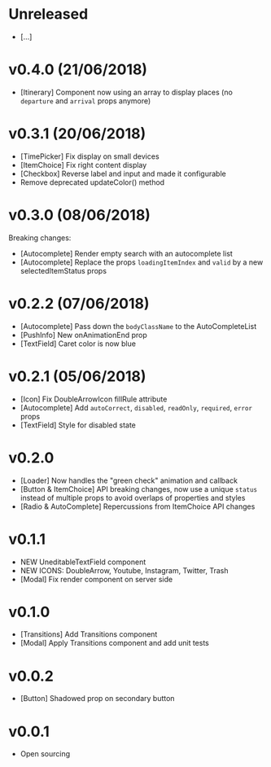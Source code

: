 # Unreleased
- [...]

# v0.4.0 (21/06/2018)
- [Itinerary] Component now using an array to display places (no `departure` and `arrival` props anymore)

# v0.3.1 (20/06/2018)
- [TimePicker] Fix display on small devices
- [ItemChoice] Fix right content display
- [Checkbox] Reverse label and input and made it configurable
- Remove deprecated updateColor() method

# v0.3.0 (08/06/2018)
Breaking changes:
- [Autocomplete] Render empty search with an autocomplete list
- [Autocomplete] Replace the props `loadingItemIndex` and `valid` by a new selectedItemStatus props

# v0.2.2 (07/06/2018)
- [Autocomplete] Pass down the `bodyClassName` to the AutoCompleteList
- [PushInfo] New onAnimationEnd prop
- [TextField] Caret color is now blue

# v0.2.1 (05/06/2018)
- [Icon] Fix DoubleArrowIcon fillRule attribute
- [Autocomplete] Add `autoCorrect`, `disabled`, `readOnly`, `required`, `error` props
- [TextField] Style for disabled state

# v0.2.0
- [Loader] Now handles the "green check" animation and callback
- [Button & ItemChoice] API breaking changes, now use a unique `status` instead of multiple props to avoid overlaps of properties and styles
- [Radio & AutoComplete] Repercussions from ItemChoice API changes

# v0.1.1
- NEW UneditableTextField component
- NEW ICONS: DoubleArrow, Youtube, Instagram, Twitter, Trash
- [Modal] Fix render component on server side

# v0.1.0
- [Transitions] Add Transitions component
- [Modal] Apply Transitions component and add unit tests

# v0.0.2
- [Button] Shadowed prop on secondary button

# v0.0.1
- Open sourcing
